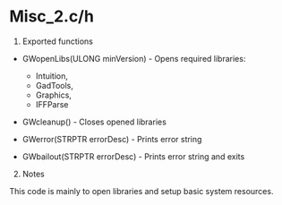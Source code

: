 # Misc_2.c/h

1. Exported functions

- GWopenLibs(ULONG minVersion) - Opens required libraries:
	- Intuition,
	- GadTools,
	- Graphics,
	- IFFParse

- GWcleanup() - Closes opened libraries
- GWerror(STRPTR errorDesc) - Prints error string
- GWbailout(STRPTR errorDesc) - Prints error string and exits

2. Notes

This code is mainly to open libraries and setup basic system resources.
